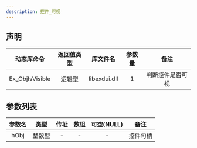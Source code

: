 ```yaml
---
description: 控件_可视
---
```





## 声明

|   动态库命令    | 返回值类型 |   库文件名   | 参数量 |       备注       |
| :-------------: | :--------: | :----------: | :----: | :--------------: |
| Ex_ObjIsVisible |   逻辑型   | libexdui.dll |   1    | 判断控件是否可视 |

## 参数列表

| 参数名 |  类型  | 传址 | 数组 | 可空(NULL) |   备注   |
| :----: | :----: | :--: | :--: | :--------: | :------: |
|  hObj  | 整数型 |  -   |  -   |     -      | 控件句柄 |

